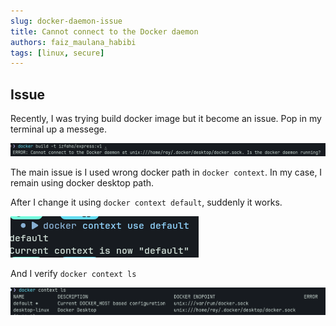 ```yaml
---
slug: docker-daemon-issue
title: Cannot connect to the Docker daemon
authors: faiz_maulana_habibi
tags: [linux, secure] 
---
```


## Issue 

Recently, I was trying build docker image but it become an issue. Pop in my terminal up a messege. 

![issue](./img/docker-issue.jpeg)

<!-- truncate -->

The main issue is I used wrong docker path in `docker context`. In my case, I remain using docker desktop path.

After I change it using `docker context default`, suddenly it works.

![solve](./img/docker.jpg)

And I verify `docker context ls`

![context_ls](./img/docker-context-ls.jpeg)